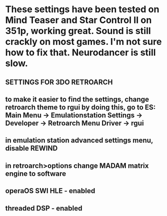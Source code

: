 # These settings have been tested on Mind Teaser and Star Control II on 351p, working great. Sound is still crackly on most games. I'm not sure how to fix that. Neurodancer is still slow.

## SETTINGS FOR 3DO RETROARCH
## to make it easier to find the settings, change retroarch theme to rgui by doing this, go to ES: Main Menu -> Emulationstation Settings -> Developer -> Retroarch Menu Driver -> rgui
## in emulation station advanced settings menu, disable REWIND
## in retroarch>options change MADAM matrix engine to software
## operaOS SWI HLE - enabled
## threaded DSP - enabled
